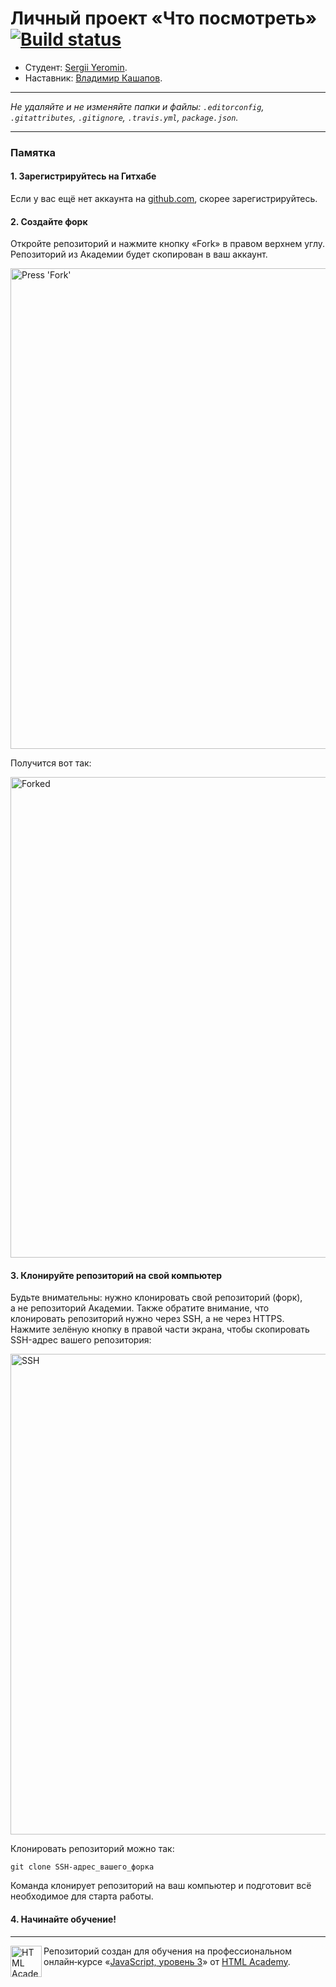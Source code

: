 # Личный проект «Что посмотреть» [![Build status][travis-image]][travis-url]

- Студент: [Sergii Yeromin](https://up.htmlacademy.ru/react/1/user/380133).
- Наставник: [Владимир Кашапов](https://htmlacademy.ru/profile/ksneo).

---

_Не удаляйте и не изменяйте папки и файлы:_ _`.editorconfig`, `.gitattributes`,
`.gitignore`, `.travis.yml`, `package.json`._

---

### Памятка

#### 1. Зарегистрируйтесь на Гитхабе

Если у вас ещё нет аккаунта на [github.com](https://github.com/join), скорее
зарегистрируйтесь.

#### 2. Создайте форк

Откройте репозиторий и нажмите кнопку «Fork» в правом верхнем углу. Репозиторий
из Академии будет скопирован в ваш аккаунт.

<img width="769" alt="Press 'Fork'" src="https://cloud.githubusercontent.com/assets/259739/20264045/a1ddbf40-aa7a-11e6-9a1a-724a1c0123c8.png">

Получится вот так:

<img width="769" alt="Forked" src="https://cloud.githubusercontent.com/assets/259739/20264122/f63219a6-aa7a-11e6-945a-89818fc7c014.png">

#### 3. Клонируйте репозиторий на свой компьютер

Будьте внимательны: нужно клонировать свой репозиторий (форк), а не репозиторий
Академии. Также обратите внимание, что клонировать репозиторий нужно через SSH,
а не через HTTPS. Нажмите зелёную кнопку в правой части экрана, чтобы
скопировать SSH-адрес вашего репозитория:

<img width="769" alt="SSH" src="https://cloud.githubusercontent.com/assets/259739/20264180/42704126-aa7b-11e6-9ab4-73372b812a53.png">

Клонировать репозиторий можно так:

```
git clone SSH-адрес_вашего_форка
```

Команда клонирует репозиторий на ваш компьютер и подготовит всё необходимое для
старта работы.

#### 4. Начинайте обучение!

---

<a href="https://htmlacademy.ru/intensive/react"><img align="left" width="50" height="50" title="HTML Academy" src="https://up.htmlacademy.ru/static/img/intensive/react/logo-for-github.png"></a>

Репозиторий создан для обучения на профессиональном онлайн‑курсе
«[JavaScript, уровень 3](https://htmlacademy.ru/intensive/react)»
от [HTML Academy](https://htmlacademy.ru).

[travis-image]:
  https://travis-ci.com/htmlacademy-react/380133-what-to-watch-1.svg?branch=master
[travis-url]: https://travis-ci.com/htmlacademy-react/380133-what-to-watch-1
